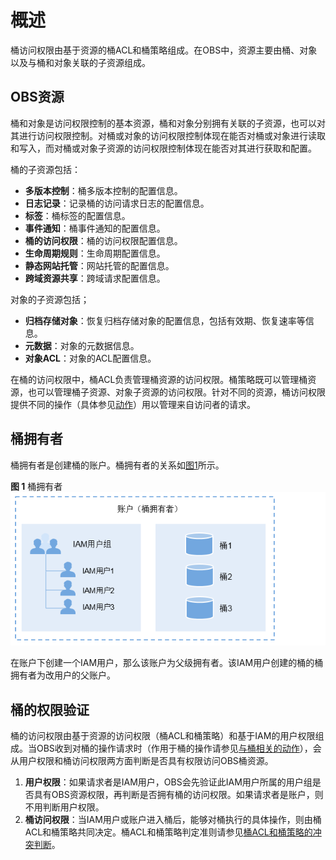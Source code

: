 # 概述<a name="obs_03_0047"></a>

桶访问权限由基于资源的桶ACL和桶策略组成。在OBS中，资源主要由桶、对象以及与桶和对象关联的子资源组成。

## OBS资源<a name="section168691315020"></a>

桶和对象是访问权限控制的基本资源，桶和对象分别拥有关联的子资源，也可以对其进行访问权限控制。对桶或对象的访问权限控制体现在能否对桶或对象进行读取和写入，而对桶或对象子资源的访问权限控制体现在能否对其进行获取和配置。

桶的子资源包括：

-   **多版本控制**：桶多版本控制的配置信息。
-   **日志记录**：记录桶的访问请求日志的配置信息。
-   **标签**：桶标签的配置信息。
-   **事件通知**：桶事件通知的配置信息。
-   **桶的访问权限**：桶的访问权限配置信息。
-   **生命周期规则**：生命周期配置信息。
-   **静态网站托管**：网站托管的配置信息。
-   **跨域资源共享**：跨域请求配置信息。

对象的子资源包括；

-   **归档存储对象**：恢复归档存储对象的配置信息，包括有效期、恢复速率等信息。
-   **元数据**：对象的元数据信息。
-   **对象ACL**：对象的ACL配置信息。

在桶的访问权限中，桶ACL负责管理桶资源的访问权限。桶策略既可以管理桶资源，也可以管理桶子资源、对象子资源的访问权限。针对不同的资源，桶访问权限提供不同的操作（具体参见[动作](桶策略动作.md)）用以管理来自访问者的请求。

## 桶拥有者<a name="section4574154145010"></a>

桶拥有者是创建桶的账户。桶拥有者的关系如[图1](#fig19311771115)所示。

**图 1**  桶拥有者<a name="fig19311771115"></a>  
![](figures/桶拥有者.png "桶拥有者")

在账户下创建一个IAM用户，那么该账户为父级拥有者。该IAM用户创建的桶的桶拥有者为改用户的父账户。

## 桶的权限验证<a name="section11575194165011"></a>

桶的访问权限由基于资源的访问权限（桶ACL和桶策略）和基于IAM的用户权限组成。当OBS收到对桶的操作请求时（作用于桶的操作请参见[与桶相关的动作](桶策略动作.md#section88267409555)），会从用户权限和桶访问权限两方面判断是否具有权限访问OBS桶资源。

1.  **用户权限**：如果请求者是IAM用户，OBS会先验证此IAM用户所属的用户组是否具有OBS资源权限，再判断是否拥有桶的访问权限。如果请求者是账户，则不用判断用户权限。
2.  **桶访问权限**：当IAM用户或账户进入桶后，能够对桶执行的具体操作，则由桶ACL和桶策略共同决定。桶ACL和桶策略判定准则请参见[桶ACL和桶策略的冲突判断](桶ACL和桶策略的关系.md#section06951081503)。

